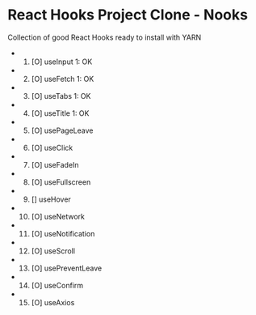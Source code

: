 # React Hooks Project Clone - Nooks

Collection of good React Hooks ready to install with YARN

- 1. [O] useInput  1: OK
- 2. [O] useFetch  1: OK
- 3. [O] useTabs   1: OK 
- 4. [O] useTitle  1: OK 
- 5. [O] usePageLeave
- 6. [O] useClick
- 7. [O] useFadeIn
- 8. [O] useFullscreen
- 9. [] useHover
- 10. [O] useNetwork
- 11. [O] useNotification
- 12. [O] useScroll
- 13. [O] usePreventLeave
- 14. [O] useConfirm
- 15. [O] useAxios


